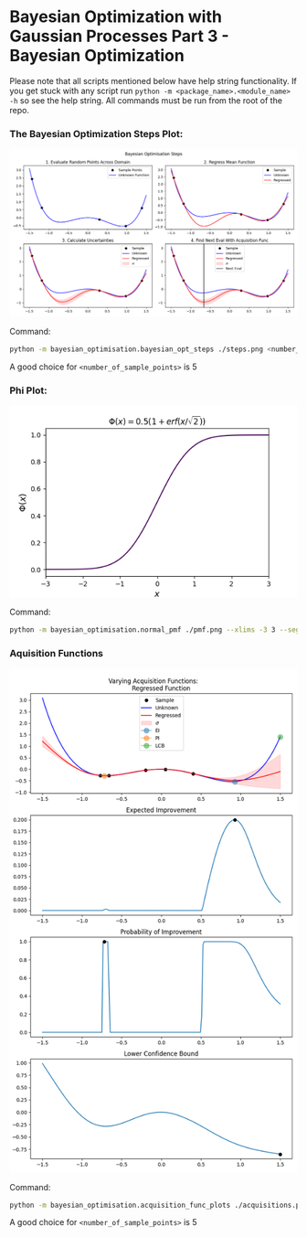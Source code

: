 # Bayesian Optimization with Gaussian Processes Part 3 - Bayesian Optimization

Please note that all scripts mentioned below have help string functionality. If you
get stuck with any script run `python -m <package_name>.<module_name> -h` so see the
help string. All commands must be run from the root of the repo.

### The Bayesian Optimization Steps Plot:

![](./images/steps.png)

Command:

```bash
python -m bayesian_optimisation.bayesian_opt_steps ./steps.png <number_of_sample_points> --xlims -1.5 1.5 --segments 51
```

A good choice for `<number_of_sample_points>` is 5

### Phi Plot:

![](./images/pmf.png)

Command:

```bash
python -m bayesian_optimisation.normal_pmf ./pmf.png --xlims -3 3 --segments 201
```

### Aquisition Functions

![](./images/acquisition_functions.png)

Command:

```bash
python -m bayesian_optimisation.acquisition_func_plots ./acquisitions.png <number_of_sample_points>  --xlims -1.5 1.5 --segments 201
```

A good choice for `<number_of_sample_points>` is 5
